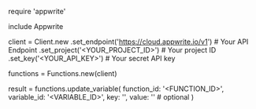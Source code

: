 require 'appwrite'

include Appwrite

client = Client.new
    .set_endpoint('https://cloud.appwrite.io/v1') # Your API Endpoint
    .set_project('&lt;YOUR_PROJECT_ID&gt;') # Your project ID
    .set_key('&lt;YOUR_API_KEY&gt;') # Your secret API key

functions = Functions.new(client)

result = functions.update_variable(
    function_id: '<FUNCTION_ID>',
    variable_id: '<VARIABLE_ID>',
    key: '<KEY>',
    value: '<VALUE>' # optional
)
